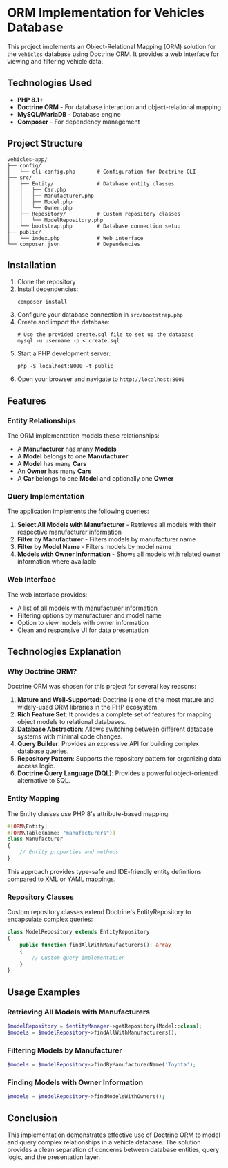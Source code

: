 # ORM Implementation for Vehicles Database

This project implements an Object-Relational Mapping (ORM) solution for the `vehicles` database using Doctrine ORM. It provides a web interface for viewing and filtering vehicle data.

## Technologies Used

- **PHP 8.1+**
- **Doctrine ORM** - For database interaction and object-relational mapping
- **MySQL/MariaDB** - Database engine
- **Composer** - For dependency management

## Project Structure

```
vehicles-app/
├── config/
│   └── cli-config.php       # Configuration for Doctrine CLI
├── src/
│   ├── Entity/              # Database entity classes
│   │   ├── Car.php
│   │   ├── Manufacturer.php
│   │   ├── Model.php
│   │   └── Owner.php
│   ├── Repository/          # Custom repository classes
│   │   └── ModelRepository.php
│   └── bootstrap.php        # Database connection setup
├── public/
│   └── index.php            # Web interface
└── composer.json            # Dependencies
```

## Installation

1. Clone the repository
2. Install dependencies:
   ```
   composer install
   ```
3. Configure your database connection in `src/bootstrap.php`
4. Create and import the database:
   ```
   # Use the provided create.sql file to set up the database
   mysql -u username -p < create.sql
   ```
5. Start a PHP development server:
   ```
   php -S localhost:8000 -t public
   ```
6. Open your browser and navigate to `http://localhost:8000`

## Features

### Entity Relationships

The ORM implementation models these relationships:
- A **Manufacturer** has many **Models**
- A **Model** belongs to one **Manufacturer**
- A **Model** has many **Cars**
- An **Owner** has many **Cars**
- A **Car** belongs to one **Model** and optionally one **Owner**

### Query Implementation

The application implements the following queries:
1. **Select All Models with Manufacturer** - Retrieves all models with their respective manufacturer information
2. **Filter by Manufacturer** - Filters models by manufacturer name
3. **Filter by Model Name** - Filters models by model name
4. **Models with Owner Information** - Shows all models with related owner information where available

### Web Interface

The web interface provides:
- A list of all models with manufacturer information
- Filtering options by manufacturer and model name
- Option to view models with owner information
- Clean and responsive UI for data presentation

## Technologies Explanation

### Why Doctrine ORM?

Doctrine ORM was chosen for this project for several key reasons:

1. **Mature and Well-Supported**: Doctrine is one of the most mature and widely-used ORM libraries in the PHP ecosystem.
2. **Rich Feature Set**: It provides a complete set of features for mapping object models to relational databases.
3. **Database Abstraction**: Allows switching between different database systems with minimal code changes.
4. **Query Builder**: Provides an expressive API for building complex database queries.
5. **Repository Pattern**: Supports the repository pattern for organizing data access logic.
6. **Doctrine Query Language (DQL)**: Provides a powerful object-oriented alternative to SQL.

### Entity Mapping

The Entity classes use PHP 8's attribute-based mapping:

```php
#[ORM\Entity]
#[ORM\Table(name: "manufacturers")]
class Manufacturer
{
    // Entity properties and methods
}
```

This approach provides type-safe and IDE-friendly entity definitions compared to XML or YAML mappings.

### Repository Classes

Custom repository classes extend Doctrine's EntityRepository to encapsulate complex queries:

```php
class ModelRepository extends EntityRepository
{
    public function findAllWithManufacturers(): array
    {
        // Custom query implementation
    }
}
```

## Usage Examples

### Retrieving All Models with Manufacturers

```php
$modelRepository = $entityManager->getRepository(Model::class);
$models = $modelRepository->findAllWithManufacturers();
```

### Filtering Models by Manufacturer

```php
$models = $modelRepository->findByManufacturerName('Toyota');
```

### Finding Models with Owner Information

```php
$models = $modelRepository->findModelsWithOwners();
```

## Conclusion

This implementation demonstrates effective use of Doctrine ORM to model and query complex relationships in a vehicle database. The solution provides a clean separation of concerns between database entities, query logic, and the presentation layer.
